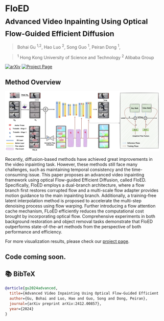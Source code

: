 # FloED <br><sub> Advanced Video Inpainting Using Optical Flow-Guided Efficient Diffusion </sub>

> Bohai Gu <sup>1,2</sup>,
> Hao Luo <sup>2</sup>,
> Song Guo <sup>1</sup>,
> Peiran Dong <sup>1</sup>,

> <sup>1</sup> Hong Kong University of Science and Technology
> <sup>2</sup> Alibaba Group

[![arXiv](https://img.shields.io/badge/arXiv-2412.00857-b31b1b)](https://arxiv.org/abs/2412.00857)
[![Project Page](https://img.shields.io/badge/Project-Website-orange)](https://nevsnev.github.io/FloED)




## Method Overview

![Method Overview](static/FloED/Fig_0.jpg)
 <div class="content has-text-justified">
          <p>
            Recently, diffusion-based methods have achieved great improvements in the video inpainting task. However, these methods still face many challenges, such as maintaining temporal consistency and the time-consuming issue.
            This paper proposes an advanced video inpainting framework using optical Flow-guided Efficient Diffusion, called FloED. 
            Specifically, FloED employs a dual-branch architecture, where a flow branch first restores corrupted flow and a multi-scale flow adapter provides motion guidance to the main inpainting branch.
            Additionally, a training-free latent interpolation method is proposed to accelerate the multi-step denoising process using flow warping. Further introducing a flow attention cache mechanism, FLoED efficiently reduces the computational cost brought by incorporating optical flow.
            Comprehensive experiments in both background restoration and object removal tasks demonstrate that FloED outperforms state-of-the-art methods from the perspective of both performance and efficiency.
          </p>
        </div>



For more visualization results, please check our [project page](https://nevsnev.github.io/FloED).

## Code coming soon.


## 📚 BibTeX

```bibtex
@article{gu2024advanced,
  title={Advanced Video Inpainting Using Optical Flow-Guided Efficient Diffusion},
  author={Gu, Bohai and Luo, Hao and Guo, Song and Dong, Peiran},
  journal={arXiv preprint arXiv:2412.00857},
  year={2024}
}
